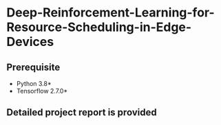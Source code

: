 # Deep-Reinforcement-Learning-for-Resource-Scheduling-in-Edge-Devices

## Prerequisite

+ Python 3.8*
+ Tensorflow 2.7.0*

## Detailed project report is provided
